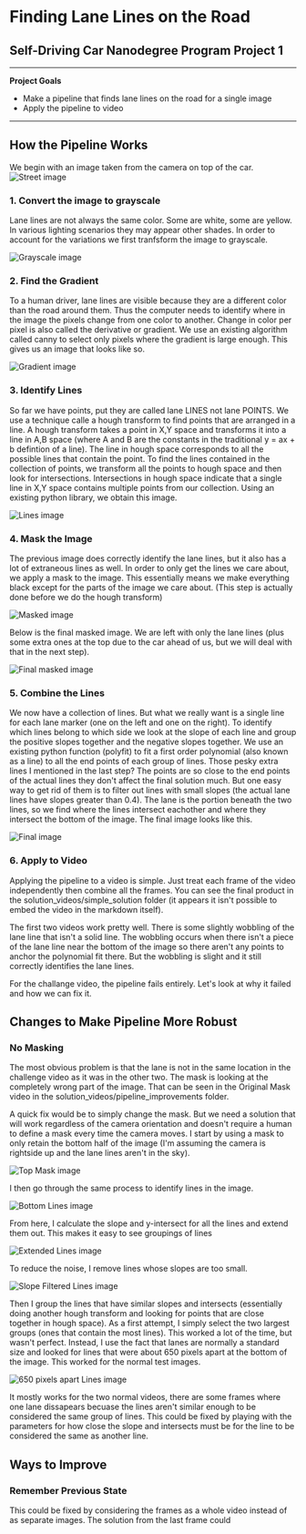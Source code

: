 # **Finding Lane Lines on the Road** 

## Self-Driving Car Nanodegree Program Project 1

---

**Project Goals**
* Make a pipeline that finds lane lines on the road for a single image
* Apply the pipeline to video


[startingImage]: ./test_images_output/starting.png "Starting"
[grayscale]: ./test_images_output/grayscale.png "Grayscale"
[gradient]: ./test_images_output/gradient.png "Gradient"
[houghLines]: ./test_images_output/lines.png "Lines"
[masked]: ./test_images_output/masked.png "Masked"
[maskedLines]: ./test_images_output/maskedFinal.png "Masked Lines"
[final]: ./test_images_output/simpleSolutionFinal.png "Final"


[topMask]: ./solution_videos/pipeline_improvement/topMask.png "Top Mask"
[bottomLines]: ./solution_videos/pipeline_improvement/bottomLines.png "Bottom Lines"
[extendedLines]: ./solution_videos/pipeline_improvement/extendedLines.png "Extended Lines"
[slopeFiltered]: ./solution_videos/pipeline_improvement/slopeFiltered.png "Slope Filtered Lines"
[650pixelsGroups]: ./solution_videos/pipeline_improvement/650pixelsGroups.png "650 pixels apart Lines"

---

## How the Pipeline Works

We begin with an image taken from the camera on top of the car.
![Street image][startingImage]

### 1. Convert the image to grayscale

Lane lines are not always the same color. Some are white, some are yellow. In various lighting scenarios they may appear other shades. In order to account for the variations we first tranfsform the image to grayscale.

![Grayscale image][grayscale]

### 2. Find the Gradient

To a human driver, lane lines are visible because they are a different color than the road around them. Thus the computer needs to identify where in the image the pixels change from one color to another. Change in color per pixel is also called the derivative or gradient. We use an existing algorithm called canny to select only pixels where the gradient is large enough. This gives us an image that looks like so.

![Gradient image][gradient]

### 3. Identify Lines

So far we have points, put they are called lane LINES not lane POINTS. We use a technique calle a hough transform to find points that are arranged in a line. A hough transform takes a point in X,Y space and transforms it into a line in A,B space (where A and B are the constants in the traditional y = ax + b defintion of a line). The line in hough space corresponds to all the possible lines that contain the point. To find the lines contained in the collection of points, we transform all the points to hough space and then look for intersections. Intersections in hough space indicate that a single line in X,Y space contains multiple points from our collection. Using an existing python library, we obtain this image.

![Lines image][houghLines]

### 4. Mask the Image

The previous image does correctly identify the lane lines, but it also has a lot of extraneous lines as well. In order to only get the lines we care about, we apply a mask to the image. This essentially means we make everything black except for the parts of the image we care about. (This step is actually done before we do the hough transform)

![Masked image][masked]

Below is the final masked image. We are left with only the lane lines (plus some extra ones at the top due to the car ahead of us, but we will deal with that in the next step).

![Final masked image][maskedLines]

### 5. Combine the Lines

We now have a collection of lines. But what we really want is a single line for each lane marker (one on the left and one on the right). To identify which lines belong to which side we look at the slope of each line and group the positive slopes together and the negative slopes together. We use an existing python function (polyfit) to fit a first order polynomial (also known as a line) to all the end points of each group of lines. Those pesky extra lines I mentioned in the last step? The points are so close to the end points of the actual lines they don't affect the final solution much. But one easy way to get rid of them is to filter out lines with small slopes (the actual lane lines have slopes greater than 0.4). The lane is the portion beneath the two lines, so we find where the lines intersect eachother and where they intersect the bottom of the image. The final image looks like this. 

![Final image][final]

### 6. Apply to Video

Applying the pipeline to a video is simple. Just treat each frame of the video independently then combine all the frames. You can see the final product in the solution_videos/simple_solution folder (it appears it isn't possible to embed the video in the markdown itself). 

The first two videos work pretty well. There is some slightly wobbling of the lane line that isn't a solid line. The wobbling occurs when there isn't a piece of the lane line near the bottom of the image so there aren't any points to anchor the polynomial fit there. But the wobbling is slight and it still correctly identifies the lane lines.

For the challange video, the pipeline fails entirely. Let's look at why it failed and how we can fix it.

## Changes to Make Pipeline More Robust

### No Masking

The most obvious problem is that the lane is not in the same location in the challenge video as it was in the other two. The mask is looking at the completely wrong part of the image. That can be seen in the Original Mask video in the solution_videos/pipeline_improvements folder.

A quick fix would be to simply change the mask. But we need a solution that will work regardless of the camera orientation and doesn't require a human to define a mask every time the camera moves. I start by using a mask to only retain the bottom half of the image (I'm assuming the camera is rightside up and the lane lines aren't in the sky).

![Top Mask image][topMask]

I then go through the same process to identify lines in the image.

![Bottom Lines image][bottomLines]

From here, I calculate the slope and y-intersect for all the lines and extend them out. This makes it easy to see groupings of lines

![Extended Lines image][extendedLines]

To reduce the noise, I remove lines whose slopes are too small.

![Slope Filtered Lines image][slopeFiltered]

Then I group the lines that have similar slopes and intersects (essentially doing another hough transform and looking for points that are close together in hough space). As a first attempt, I simply select the two largest groups (ones that contain the most lines). This worked a lot of the time, but wasn't perfect. Instead, I use the fact that lanes are normally a standard size and looked for lines that were about 650 pixels apart at the bottom of the image. This worked for the normal test images.

![650 pixels apart Lines image][650pixelsGroups]

It mostly works for the two normal videos, there are some frames where one lane dissapears becuase the lines aren't similar enough to be considered the same group of lines. This could be fixed by playing with the parameters for how close the slope and intersects must be for the line to be considered the same as another line.

## Ways to Improve

### Remember Previous State

This could be fixed by considering the frames as a whole video instead of as separate images. The solution from the last frame could
